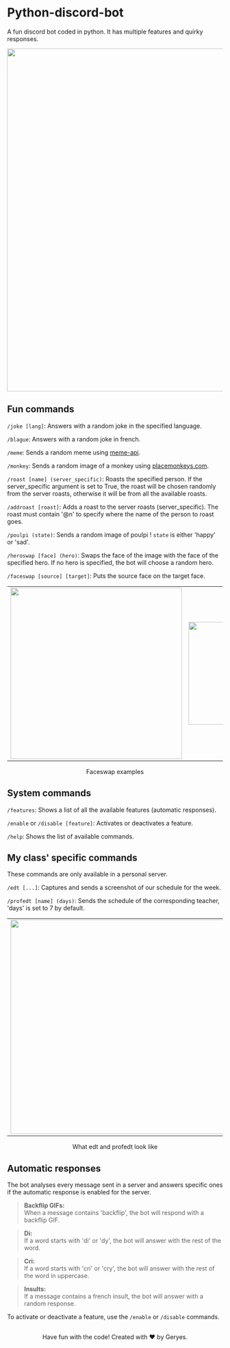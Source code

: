 # Python-discord-bot

A fun discord bot coded in python. It has multiple features and quirky responses.
<p align="center">
  <img src="https://github.com/Geryes-Doumit/Python-discord-bot/assets/102948870/6bfc32f0-a8cd-4265-a72a-4b266f543eee" width="800"/>
</p>

## Fun commands
`/joke [lang]`:
Answers with a random joke in the specified language.

`/blague`:
Answers with a random joke in french.

`/meme`:
Sends a random meme using [meme-api](https://github.com/D3vd/Meme_Api).

`/monkey`:
Sends a random image of a monkey using [placemonkeys.com](https://www.placemonkeys.com/).

`/roast [name] (server_specific)`: 
Roasts the specified person. If the server_specific argument is set to True, the roast will be chosen randomly from the server roasts, otherwise it will be from all the available roasts.

`/addroast [roast]`: 
Adds a roast to the server roasts (server_specific). The roast must contain '@n' to specify where the name of the person to roast goes.

`/poulpi (state)`:
Sends a random image of poulpi ! `state` is either 'happy' or 'sad'.

`/heroswap [face] (hero)`: 
Swaps the face of the image with the face of the specified hero. If no hero is specified, the bot will choose a random hero.

`/faceswap [source] [target]`: 
Puts the source face on the target face.

<table align="center">
  <tr>
    <td width="50%" align="center">
      <img src="https://github.com/Geryes-Doumit/Python-discord-bot/assets/102948870/cbed0c84-165a-43da-a29b-a3372718c50d" width="400"/>
    </td>
    <td width="50%" align="center">
      <img src="https://github.com/Geryes-Doumit/Python-discord-bot/assets/102948870/f23bf3d8-7af1-42e2-baab-a0f0b3a11eac" width="240"/>
    </td>
  </tr>
</table>
<p align="center">Faceswap examples</p>

## System commands
`/features`: 
Shows a list of all the available features (automatic responses).

`/enable` or `/disable [feature]`: 
Activates or deactivates a feature.

`/help`: 
Shows the list of available commands.

## My class' specific commands
These commands are only available in a personal server.

`/edt [...]`: 
Captures and sends a screenshot of our schedule for the week.

`/profedt [name] (days)`: 
Sends the schedule of the corresponding teacher, 'days' is set to 7 by default.
<table align="center">
  <tr>
    <td width="50%" align="center">
      <img src="https://github.com/Geryes-Doumit/Python-discord-bot/assets/102948870/49a69735-7e05-4a94-b256-c4e7fad9b06a" width="500"/>
    </td>
    <td width="50%" align="center">
      <img src="https://github.com/Geryes-Doumit/Python-discord-bot/assets/102948870/a80417a1-a0c2-4f28-8fad-c8cbc880bfb2" width="200"/>
    </td>
  </tr>
</table>
<p align="center">What edt and profedt look like</p>

## Automatic responses
The bot analyses every message sent in a server and answers specific ones if the automatic response is enabled for the server.

> **Backflip GIFs:** <br/>
> When a message contains 'backflip', the bot will respond with a backflip GIF.

> **Di:** <br/>
> If a word starts with 'di' or 'dy', the bot will answer with the rest of the word.

> **Cri:** <br/>
> If a word starts with 'cri' or 'cry', the bot will answer with the rest of the word in uppercase.

> **Insults:** <br/>
> If a message contains a french insult, the bot will answer with a random response.

To activate or deactivate a feature, use the `/enable` or `/disable` commands.

##
<footer>
<p align="center">
  Have fun with the code! Created with ❤️ by Geryes.
</p>
</footer>
